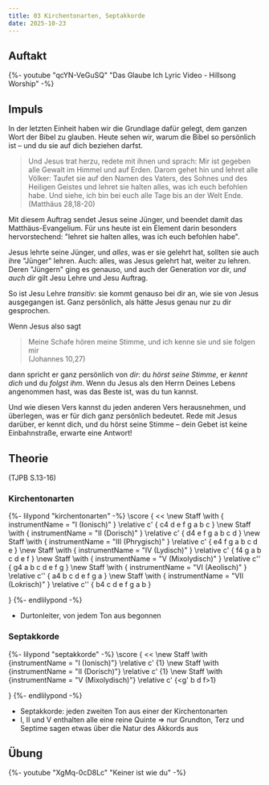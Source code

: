```yaml
---
title: 03 Kirchentonarten, Septakkorde
date: 2025-10-23
---
```


## Auftakt

{%- youtube "qcYN-VeGuSQ" "Das Glaube Ich Lyric Video - Hillsong Worship" -%}

## Impuls

In der letzten Einheit haben wir die Grundlage dafür gelegt, dem ganzen Wort der Bibel zu glauben. Heute sehen wir, warum die Bibel so persönlich ist – und du sie auf dich beziehen darfst.

>  Und Jesus trat herzu, redete mit ihnen und sprach: Mir ist gegeben alle Gewalt im Himmel und auf Erden. Darom gehet hin und lehret alle Völker: Taufet sie auf den Namen des Vaters, des Sohnes und des Heiligen Geistes und lehret sie halten alles, was ich euch befohlen habe. Und siehe, ich bin bei euch alle Tage bis an der Welt Ende.  
> (Matthäus 28,18-20)

Mit diesem Auftrag sendet Jesus seine Jünger, und beendet damit das Matthäus-Evangelium. Für uns heute ist ein Element darin besonders hervorstechend: "lehret sie halten alles, was ich euch befohlen habe".

Jesus lehrte seine Jünger, und _alles_, was er sie gelehrt hat, sollten sie auch ihre "Jünger" lehren. Auch: alles, was Jesus gelehrt hat, weiter zu lehren. Deren "Jüngern" ging es genauso, und auch der Generation vor dir, _und auch dir_ gilt Jesu Lehre und Jesu Auftrag.

So ist Jesu Lehre _transitiv_: sie kommt genauso bei dir an, wie sie von Jesus ausgegangen ist. Ganz persönlich, als hätte Jesus genau nur zu dir gesprochen.

Wenn Jesus also sagt

> Meine Schafe hören meine Stimme, und ich kenne sie und sie folgen mir  
> (Johannes 10,27)

dann spricht er ganz persönlich von _dir_: du _hörst seine Stimme_, er _kennt dich_ und du _folgst ihm_. Wenn du Jesus als den Herrn Deines Lebens angenommen hast, was das Beste ist, was du tun kannst.

Und wie diesen Vers kannst du jeden anderen Vers herausnehmen, und überlegen, was er für dich ganz persönlich bedeutet. Rede mit Jesus darüber, er kennt dich, und du hörst seine Stimme – dein Gebet ist keine Einbahnstraße, erwarte eine Antwort!

## Theorie

(TJPB S.13-16)

### Kirchentonarten

{%- lilypond "kirchentonarten" -%}
\score {
  <<
    \new Staff \with { instrumentName = "I (Ionisch)" } \relative c' { c4 d e f g a b c }
    \new Staff \with { instrumentName = "II (Dorisch)" } \relative c' { d4 e f g a b c d }
    \new Staff \with { instrumentName = "III (Phrygisch)" } \relative c' { e4 f g a b c d e }
    \new Staff \with { instrumentName = "IV (Lydisch)" } \relative c' { f4 g a b c d e f }
    \new Staff \with { instrumentName = "V (Mixolydisch)" } \relative c'' { g4 a b c d e f g }
    \new Staff \with { instrumentName = "VI (Aeolisch)" } \relative c'' { a4 b c d e f g a }
    \new Staff \with { instrumentName = "VII (Lokrisch)" } \relative c'' { b4 c d e f g a b }
  >>
}
{%- endlilypond -%}

- Durtonleiter, von jedem Ton aus begonnen

### Septakkorde

{%- lilypond "septakkorde" -%}
\score {
  <<
    \new Staff \with {instrumentName = "I (Ionisch)"} \relative c' {<c e g b>1}
    \new Staff \with {instrumentName = "II (Dorisch)"} \relative c' {<d f a c>1}
    \new Staff \with {instrumentName = "V (Mixolydisch)"} \relative c' {<g' b d f>1}
  >>
}
{%- endlilypond -%}

- Septakkorde: jeden zweiten Ton aus einer der Kirchentonarten
- I, II und V enthalten alle eine reine Quinte => nur Grundton, Terz und Septime sagen etwas über die Natur des Akkords aus

## Übung

{%- youtube "XgMq-0cD8Lc" "Keiner ist wie du" -%}
